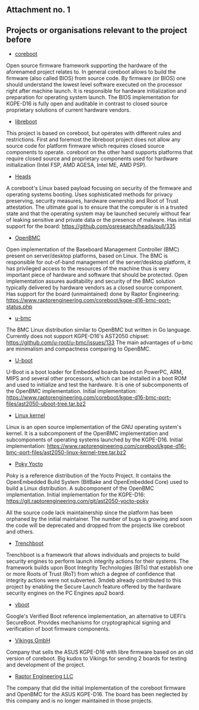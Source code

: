 ## Attachment no. 1

## Projects or organisations relevant to the project before

- [coreboot](https://github.com/coreboot/coreboot)

Open source firmware framework supporting the hardware of the aforenamed project
relates to. In general coreboot allows to build the firmware (also called BIOS)
from source code. By firmware (or BIOS) one should understand the lowest level
software executed on the processor right after machine launch. It is
responsible for hardware initialization and preparation for operating system
launch. The BIOS implementation for KGPE-D16 is fully open and auditable in
contrast to closed source proprietary solutions of current hardware vendors.

- [libreboot](https://notabug.org/libreboot/libreboot)

This project is based on coreboot, but operates with different rules and
restrictions. First and foremost the libreboot project does not allow any
source code for platform firmware which requires closed source components to
operate. coreboot on the other hand supports platforms that require closed
source and proprietary components used for hardware initialization (Intel FSP,
AMD AGESA, Intel ME, AMD PSP).

- [Heads](https://github.com/osresearch/heads/)

A coreboot's Linux based payload focusing on security of the firmware and
operating systems booting. Uses sophisticated methods for privacy preserving,
security measures, hardware ownership and Root of Trust attestation. The
ultimate goal is to ensure that the computer is in a trusted state and that the
operating system may be launched securely without fear of leaking sensitive and
private data or the presence of malware. Has initial support for the board:
https://github.com/osresearch/heads/pull/335

- [OpenBMC](https://github.com/openbmc/openbmc)

Open implementation of the Baseboard Management Controller (BMC) present on
server/desktop platforms, based on Linux. The BMC is responsible for
out-of-band management of the server/desktop platform, it has privileged access
to the resources of the machine thus is very important piece of hardware and
software that should be protected. Open implementation assures auditability and
security of the BMC solution typically delivered by hardware vendors as a
closed source component. Has support for the board (unmaintained) done by
Raptor Engineering:
https://www.raptorengineering.com/coreboot/kgpe-d16-bmc-port-status.php

- [u-bmc](https://github.com/u-root/u-bmc)

The BMC Linux distribution similar to OpenBMC but written in Go language.
Currently does not support KGPE-D16's AST2050 chipset:
https://github.com/u-root/u-bmc/issues/133
The main advantages of u-bmc are minimalism and compactness comparing to
OpenBMC.

- [U-boot](https://github.com/u-boot/u-boot)

U-Boot is a boot loader for Embedded boards based on PowerPC, ARM, MIPS and
several other processors, which can be installed in a boot ROM and used to
initialize and test the hardware. It is one of subcomponents of the OpenBMC
implementation. Initial implementation:
https://www.raptorengineering.com/coreboot/kgpe-d16-bmc-port-files/ast2050-uboot-tree.tar.bz2

- [Linux kernel](https://github.com/torvalds/linux)

Linux is an open source implementation of the GNU operating system's kernel. It
is a subcomponent of the OpenBMC implementation and subcomponents of operating
systems launched by the KGPE-D16. Initial implementation:
https://www.raptorengineering.com/coreboot/kgpe-d16-bmc-port-files/ast2050-linux-kernel-tree.tar.bz2

- [Poky Yocto](https://git.yoctoproject.org/cgit/cgit.cgi/poky/)

Poky is a reference distribution of the Yocto Project. It contains the
OpenEmbedded Build System (BitBake and OpenEmbedded Core) used to build a Linux
distribution. A subcomponent of the OpenBMC implementation. Initial
implementation for the KGPE-D16:
https://git.raptorengineering.com/git/ast2050-yocto-poky

All the source code lack maintainership since the platform has been orphaned by
the initial maintainer. The number of bugs is growing and soon the code will be
deprecated and dropped from the projects like coreboot and others.

- [Trenchboot](https://github.com/TrenchBoot/documentation)

Trenchboot is a framework that allows individuals and projects to build
security engines to perform launch integrity actions for their systems. The
framework builds upon Boot Integrity Technologies (BITs) that establish one or
more Roots of Trust (RoT) from which a degree of confidence that integrity
actions were not subverted. 3mdeb already contributed to this project by
enabling the Secure Launch feature offered by the hardware security engines
on the PC Engines apu2 board.

- [vboot](https://chromium.googlesource.com/chromiumos/platform/vboot_reference/)

Google's Verified Boot reference implementation, an alternative to UEFI's
SecureBoot. Provides mechanisms for cryptographical signing and verification of
boot firmware components.

- [Vikings GmbH](https://www.vikings.net/)

Company that sells the ASUS KGPE-D16 with libre firmware based on an old
version of coreboot. Big kudos to Vikings for sending 2 boards for testing and
development of the project.

- [Raptor Engineering LLC](https://www.raptorengineering.com/)

The company that did the initial implementation of the coreboot firmware and
OpenBMC for the ASUS KGPE-D16. The board has been neglected by this company and is
no longer maintained in those projects.
